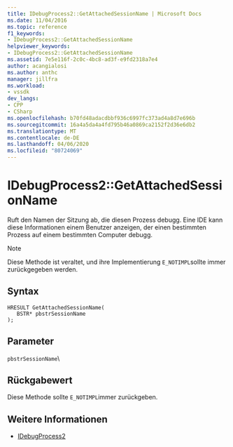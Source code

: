 ```yaml
---
title: IDebugProcess2::GetAttachedSessionName | Microsoft Docs
ms.date: 11/04/2016
ms.topic: reference
f1_keywords:
- IDebugProcess2::GetAttachedSessionName
helpviewer_keywords:
- IDebugProcess2::GetAttachedSessionName
ms.assetid: 7e5e116f-2c0c-4bc8-ad3f-e9fd2318a7e4
author: acangialosi
ms.author: anthc
manager: jillfra
ms.workload:
- vssdk
dev_langs:
- CPP
- CSharp
ms.openlocfilehash: b70fd48adacdbbf936c6997fc373ad4a8d7e696b
ms.sourcegitcommit: 16a4a5da4a4fd795b46a0869ca2152f2d36e6db2
ms.translationtype: MT
ms.contentlocale: de-DE
ms.lasthandoff: 04/06/2020
ms.locfileid: "80724069"
---
```

# <a name="idebugprocess2getattachedsessionname"></a>IDebugProcess2::GetAttachedSessionName
Ruft den Namen der Sitzung ab, die diesen Prozess debugg. Eine IDE kann diese Informationen einem Benutzer anzeigen, der einen bestimmten Prozess auf einem bestimmten Computer debugg.

> [!NOTE]
> Diese Methode ist veraltet, und ihre Implementierung `E_NOTIMPL`sollte immer zurückgegeben werden.

## <a name="syntax"></a>Syntax

```
HRESULT GetAttachedSessionName(
   BSTR* pbstrSessionName
);
```

## <a name="parameters"></a>Parameter
`pbstrSessionName`\

## <a name="return-value"></a>Rückgabewert
 Diese Methode sollte `E_NOTIMPL`immer zurückgeben.

## <a name="see-also"></a>Weitere Informationen
- [IDebugProcess2](../../../extensibility/debugger/reference/idebugprocess2.md)

